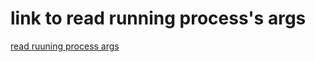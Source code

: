 # link to read running process's args
[read ruuning process args](
https://stackoverflow.com/questions/821837/how-to-get-the-command-line-args-passed-to-a-running-process-on-unix-linux-syste)
